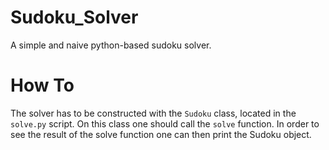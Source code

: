 # Sudoku_Solver
A simple and naive python-based sudoku solver.

# How To
The solver has to be constructed with the `Sudoku` class, located in the `solve.py` script. On this class one should call the `solve` function. 
In order to see the result of the solve function one can then print the Sudoku object.
